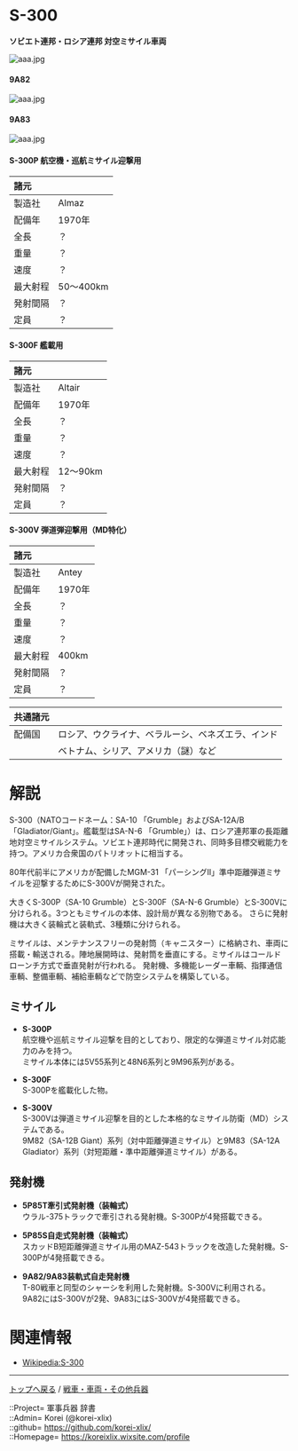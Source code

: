 # S-300
**ソビエト連邦・ロシア連邦 対空ミサイル車両**

![aaa.jpg](https://bn02pap001files.storage.live.com/y4mFX6kA45aBpVA3OZhGd6LlBugPXISI6XNfZ3tXnTPzNl6DGZBB1krcj1Ih2DUQPD6hgm-Q8yrX2zWTjdYBI9OJy5a0TwIMNiVfU-KJIdLb8_09Pa6aoNLFNOyG6eNX8E_4p4zNSRuEUvQRCkHUyJljwHmiI1lpoTVrqOZ5x2BKypG-XKTpqpb-WzMfYhAtzf-?width=640&height=454&cropmode=none)  
  

#### 9A82
![aaa.jpg](https://bn02pap001files.storage.live.com/y4mSG-Xr2VicDBIkbwBm07GgBsHglkrWLVkH2dtAeEa2BujC2-zfotIuLTc8lB7q9XBLYz731H46at1CMHWddpI2RLe8nz9TXFtr2y1ejII5ej8drztAxDfJ342zuj250sh1TkivD7MNmPa88flMjNoISZCzzNIUPNPam6vHfu31k6ppXnciCInOqZuuOD7Oa2A?width=640&height=412&cropmode=none)  
  

#### 9A83
![aaa.jpg](https://bn02pap001files.storage.live.com/y4mCuzdTlzNtZ5PRJZMhzU6dpvVxkbavSdrKX16NkGTlSYSdxp26c4BMy6G8Aneg4_Zv5gGlYrJMKAmYOezvHLH5JiKBE199P_52UV5bXGiOhHfPi_uSiaURgCGB5LJVauJPtEWQ3u93qONWjtD4_X81C4R96F_X2igiXZM3mT9ffOoSPCMgZDwXpouqpm4TtT5?width=640&height=853&cropmode=none)  
  


#### S-300P 航空機・巡航ミサイル迎撃用
|諸元  |  |
|:--|:--|
|製造社  |Almaz  |
|配備年  |1970年  |
|全長    |？  |
|重量    |？  |
|速度    |？  |
|最大射程  |50～400km  |
|発射間隔  |？  |
|定員    |？  |

#### S-300F 艦載用
|諸元  |  |
|:--|:--|
|製造社  |Altair  |
|配備年  |1970年  |
|全長    |？  |
|重量    |？  |
|速度    |？  |
|最大射程  |12～90km  |
|発射間隔  |？  |
|定員    |？  |

#### S-300V 弾道弾迎撃用（MD特化）
|諸元  |  |
|:--|:--|
|製造社  |Antey  |
|配備年  |1970年  |
|全長    |？  |
|重量    |？  |
|速度    |？  |
|最大射程  |400km  |
|発射間隔  |？  |
|定員    |？  |


|共通諸元  |  |
|:--|:--|
|配備国  |ロシア、ウクライナ、ベラルーシ、ベネズエラ、インド  |
|        |ベトナム、シリア、アメリカ（謎）など  |


# 解説
S-300（NATOコードネーム：SA-10 「Grumble」およびSA-12A/B 「Gladiator/Giant」。艦載型はSA-N-6 「Grumble」）は、ロシア連邦軍の長距離地対空ミサイルシステム。ソビエト連邦時代に開発され、同時多目標交戦能力を持つ。アメリカ合衆国のパトリオットに相当する。  

80年代前半にアメリカが配備したMGM-31 「パーシングII」準中距離弾道ミサイルを迎撃するためにS-300Vが開発された。  

大きくS-300P（SA-10 Grumble）とS-300F（SA-N-6 Grumble）とS-300Vに分けられる。3つともミサイルの本体、設計局が異なる別物である。
さらに発射機は大きく装輪式と装軌式、3種類に分けられる。  

ミサイルは、メンテナンスフリーの発射筒（キャニスター）に格納され、車両に搭載・輸送される。陣地展開時は、発射筒を垂直にする。ミサイルはコールドローンチ方式で垂直発射が行われる。
発射機、多機能レーダー車輌、指揮通信車輌、整備車輌、補給車輌などで防空システムを構築している。


## ミサイル

* **S-300P**  
  航空機や巡航ミサイル迎撃を目的としており、限定的な弾道ミサイル対応能力のみを持つ。  
  ミサイル本体には5V55系列と48N6系列と9M96系列がある。  

* **S-300F**  
  S-300Pを艦載化した物。  

* **S-300V**  
  S-300Vは弾道ミサイル迎撃を目的とした本格的なミサイル防衛（MD）システムである。  
  9M82（SA-12B Giant）系列（対中距離弾道ミサイル）と9M83（SA-12A Gladiator）系列（対短距離・準中距離弾道ミサイル）がある。  


## 発射機

* **5P85T牽引式発射機（装輪式）**  
  ウラル-375トラックで牽引される発射機。S-300Pが4発搭載できる。  

* **5P85S自走式発射機（装輪式）**  
  スカッドB短距離弾道ミサイル用のMAZ-543トラックを改造した発射機。S-300Pが4発搭載できる。  
  
* **9A82/9A83装軌式自走発射機**  
  T-80戦車と同型のシャーシを利用した発射機。S-300Vに利用される。  
  9A82にはS-300Vが2発、9A83にはS-300Vが4発搭載できる。  



# 関連情報
* [Wikipedia:S-300](https://bit.ly/3v9eKTt)


***
[トップへ戻る](/readme.md) / [戦車・車両・その他兵器](/ground/readme.md)  
  
::Project= 軍事兵器 辞書  
::Admin= Korei (@korei-xlix)  
::github= https://github.com/korei-xlix/  
::Homepage= https://koreixlix.wixsite.com/profile  
